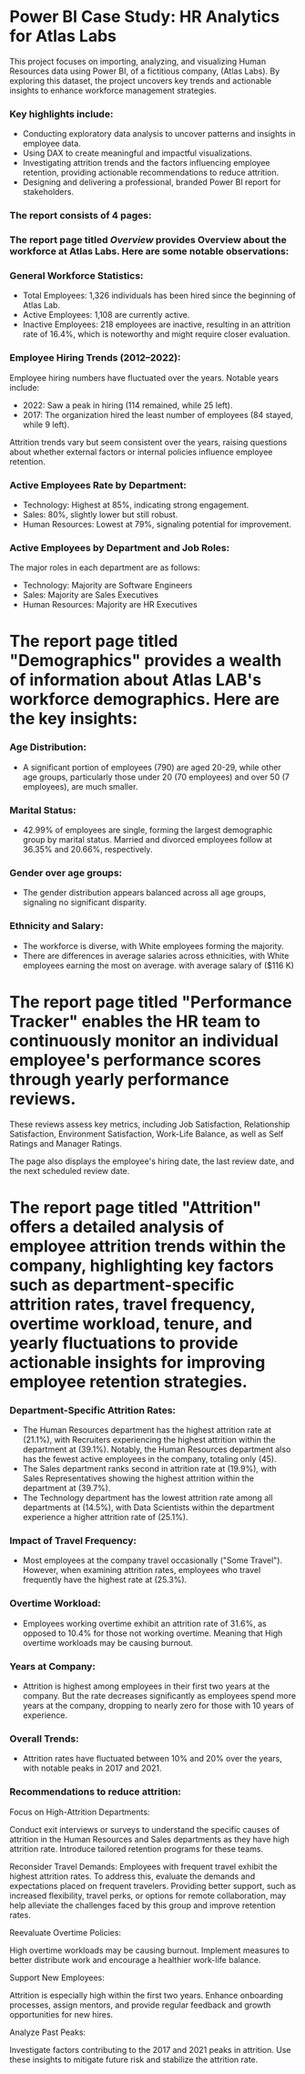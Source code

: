 # Power BI Case Study: HR Analytics for Atlas Labs

This project focuses on importing, analyzing, and visualizing Human Resources data using Power BI, of a fictitious company, (Atlas Labs). By exploring this dataset, the project uncovers key trends and actionable insights to enhance workforce management strategies.

### Key highlights include:

* Conducting exploratory data analysis to uncover patterns and insights in employee data.
* Using DAX to create meaningful and impactful visualizations.
* Investigating attrition trends and the factors influencing employee retention, providing actionable recommendations to reduce attrition.
* Designing and delivering a professional, branded Power BI report for stakeholders.



### The report consists of 4 pages:

### The report page titled *Overview* provides Overview about the workforce at Atlas Labs. Here are some notable observations:

### General Workforce Statistics:
* Total Employees: 1,326 individuals has been hired since the beginning of Atlas Lab.
* Active Employees: 1,108 are currently active.
* Inactive Employees: 218 employees are inactive, resulting in an attrition rate of 16.4%, which is noteworthy and might require closer evaluation.

### Employee Hiring Trends (2012–2022):
Employee hiring numbers have fluctuated over the years. Notable years include:

* 2022: Saw a peak in hiring (114 remained, while 25 left).
* 2017: The organization hired the least number of employees (84 stayed, while 9 left).

Attrition trends vary but seem consistent over the years, raising questions about whether external factors or internal policies influence employee retention.

### Active Employees Rate by Department:
* Technology: Highest at 85%, indicating strong engagement.
* Sales: 80%, slightly lower but still robust.
* Human Resources: Lowest at 79%, signaling potential for improvement.

### Active Employees by Department and Job Roles:
The major roles in each department are as follows:
* Technology: Majority are Software Engineers
* Sales: Majority are Sales Executives
* Human Resources: Majority are HR Executives


# The report page titled "Demographics" provides a wealth of information about Atlas LAB's workforce demographics. Here are the key insights:

### Age Distribution:
* A significant portion of employees (790) are aged 20-29, while other age groups, particularly those under 20 (70 employees) and over 50 (7 employees), are much smaller.

### Marital Status:
* 42.99% of employees are single, forming the largest demographic group by marital status. Married and divorced employees follow at 36.35% and 20.66%, respectively.

### Gender over age groups:
* The gender distribution appears balanced across all age groups, signaling no significant disparity.

### Ethnicity and Salary:

* The workforce is diverse, with White employees forming the majority.
* There are differences in average salaries across ethnicities, with White employees earning the most on average. with average salary of ($116 K)



# The report page titled "Performance Tracker" enables the HR team to continuously monitor an individual employee's performance scores through yearly performance reviews.
These reviews assess key metrics, including Job Satisfaction, Relationship Satisfaction, Environment Satisfaction, Work-Life Balance, as well as Self Ratings and Manager Ratings.

The page also displays the employee's hiring date, the last review date, and the next scheduled review date.




# The report page titled "Attrition" offers a detailed analysis of employee attrition trends within the company, highlighting key factors such as department-specific attrition rates, travel frequency, overtime workload, tenure, and yearly fluctuations to provide actionable insights for improving employee retention strategies.

### Department-Specific Attrition Rates:
* The Human Resources department has the highest attrition rate at (21.1%), with Recruiters experiencing the highest attrition within the department at (39.1%). Notably, the Human Resources department also has the fewest active employees in the company, totaling only (45).
* The Sales department ranks second in attrition rate at (19.9%), with Sales Representatives showing the highest attrition within the department at (39.7%).
* The Technology department has the lowest attrition rate among all departments at (14.5%), with Data Scientists within the department experience a higher attrition rate of (25.1%).

### Impact of Travel Frequency:

* Most employees at the company travel occasionally ("Some Travel"). However, when examining attrition rates, employees who travel frequently have the highest rate at (25.3%).

### Overtime Workload:

* Employees working overtime exhibit an attrition rate of 31.6%, as opposed to 10.4% for those not working overtime. Meaning that High overtime workloads may be causing burnout.

### Years at Company:

* Attrition is highest among employees in their first two years at the company. But the rate decreases significantly as employees spend more years at the company, dropping to nearly zero for those with 10 years of experience.


### Overall Trends:

* Attrition rates have fluctuated between 10% and 20% over the years, with notable peaks in 2017 and 2021. 





### Recommendations to reduce attrition:

Focus on High-Attrition Departments:

Conduct exit interviews or surveys to understand the specific causes of attrition in the Human Resources and Sales departments as they have high attrition rate. Introduce tailored retention programs for these teams.

Reconsider Travel Demands:
Employees with frequent travel exhibit the highest attrition rates. To address this, evaluate the demands and expectations placed on frequent travelers. Providing better support, such as increased flexibility, travel perks, or options for remote collaboration, may help alleviate the challenges faced by this group and improve retention rates.

Reevaluate Overtime Policies:

High overtime workloads may be causing burnout. Implement measures to better distribute work and encourage a healthier work-life balance.

Support New Employees:

Attrition is especially high within the first two years. Enhance onboarding processes, assign mentors, and provide regular feedback and growth opportunities for new hires.

Analyze Past Peaks:

Investigate factors contributing to the 2017 and 2021 peaks in attrition. Use these insights to mitigate future risk and stabilize the attrition rate.




